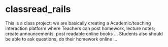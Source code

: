 classread_rails
===============

This is a class project: we are basically creating a Academic/teaching interaction platform where 
Teachers can post homework, lecture notes; create announcements, post readable online books ... 
Students also should be able to ask questions, do their homework online ...
